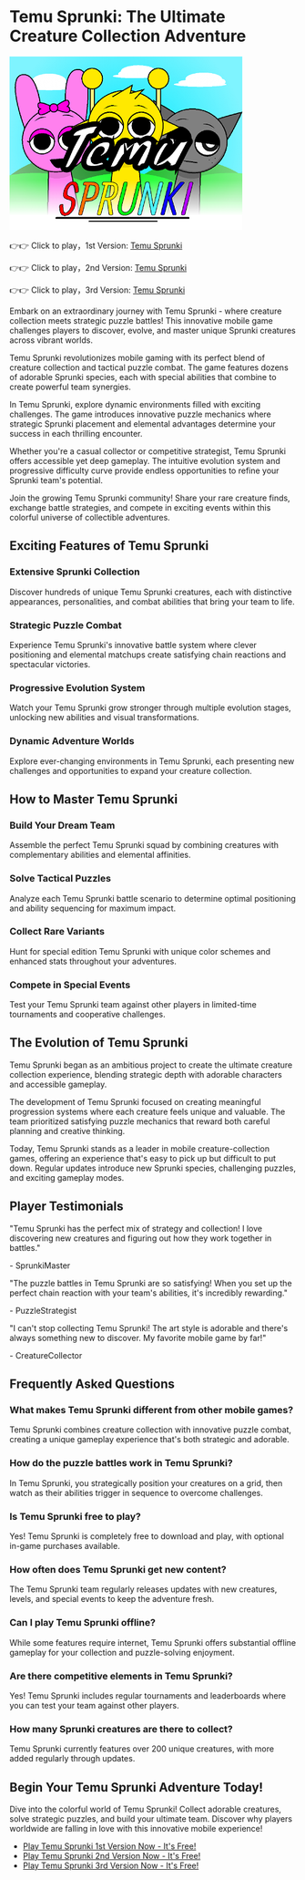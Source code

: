 # Temu Sprunki: The Ultimate Creature Collection Adventure

![Temu Sprunki](https://raw.githubusercontent.com/sprunkiscrunkly/temu-sprunki/refs/heads/main/temu-sprunki.png "Temu Sprunki")

👉👉 Click to play，1st Version: [Temu Sprunki](https://sprunksters.com/temu-sprunki/ "Temu Sprunki")

👉👉 Click to play，2nd Version: [Temu Sprunki](https://sprunkiscrunkly.com/temu-sprunki/ "Temu Sprunki")

👉👉 Click to play，3rd Version: [Temu Sprunki](https://sprunkipyramixed.com/temu-sprunki/ "Temu Sprunki")

Embark on an extraordinary journey with Temu Sprunki - where creature collection meets strategic puzzle battles! This innovative mobile game challenges players to discover, evolve, and master unique Sprunki creatures across vibrant worlds.

Temu Sprunki revolutionizes mobile gaming with its perfect blend of creature collection and tactical puzzle combat. The game features dozens of adorable Sprunki species, each with special abilities that combine to create powerful team synergies.

In Temu Sprunki, explore dynamic environments filled with exciting challenges. The game introduces innovative puzzle mechanics where strategic Sprunki placement and elemental advantages determine your success in each thrilling encounter.

Whether you're a casual collector or competitive strategist, Temu Sprunki offers accessible yet deep gameplay. The intuitive evolution system and progressive difficulty curve provide endless opportunities to refine your Sprunki team's potential.

Join the growing Temu Sprunki community! Share your rare creature finds, exchange battle strategies, and compete in exciting events within this colorful universe of collectible adventures.

## Exciting Features of Temu Sprunki

### Extensive Sprunki Collection

Discover hundreds of unique Temu Sprunki creatures, each with distinctive appearances, personalities, and combat abilities that bring your team to life.

### Strategic Puzzle Combat

Experience Temu Sprunki's innovative battle system where clever positioning and elemental matchups create satisfying chain reactions and spectacular victories.

### Progressive Evolution System

Watch your Temu Sprunki grow stronger through multiple evolution stages, unlocking new abilities and visual transformations.

### Dynamic Adventure Worlds

Explore ever-changing environments in Temu Sprunki, each presenting new challenges and opportunities to expand your creature collection.

## How to Master Temu Sprunki

### Build Your Dream Team

Assemble the perfect Temu Sprunki squad by combining creatures with complementary abilities and elemental affinities.

### Solve Tactical Puzzles

Analyze each Temu Sprunki battle scenario to determine optimal positioning and ability sequencing for maximum impact.

### Collect Rare Variants

Hunt for special edition Temu Sprunki with unique color schemes and enhanced stats throughout your adventures.

### Compete in Special Events

Test your Temu Sprunki team against other players in limited-time tournaments and cooperative challenges.

## The Evolution of Temu Sprunki

Temu Sprunki began as an ambitious project to create the ultimate creature collection experience, blending strategic depth with adorable characters and accessible gameplay.

The development of Temu Sprunki focused on creating meaningful progression systems where each creature feels unique and valuable. The team prioritized satisfying puzzle mechanics that reward both careful planning and creative thinking.

Today, Temu Sprunki stands as a leader in mobile creature-collection games, offering an experience that's easy to pick up but difficult to put down. Regular updates introduce new Sprunki species, challenging puzzles, and exciting gameplay modes.

## Player Testimonials

"Temu Sprunki has the perfect mix of strategy and collection! I love discovering new creatures and figuring out how they work together in battles."

\- SprunkiMaster

"The puzzle battles in Temu Sprunki are so satisfying! When you set up the perfect chain reaction with your team's abilities, it's incredibly rewarding."

\- PuzzleStrategist

"I can't stop collecting Temu Sprunki! The art style is adorable and there's always something new to discover. My favorite mobile game by far!"

\- CreatureCollector

## Frequently Asked Questions

### What makes Temu Sprunki different from other mobile games?

Temu Sprunki combines creature collection with innovative puzzle combat, creating a unique gameplay experience that's both strategic and adorable.

### How do the puzzle battles work in Temu Sprunki?

In Temu Sprunki, you strategically position your creatures on a grid, then watch as their abilities trigger in sequence to overcome challenges.

### Is Temu Sprunki free to play?

Yes! Temu Sprunki is completely free to download and play, with optional in-game purchases available.

### How often does Temu Sprunki get new content?

The Temu Sprunki team regularly releases updates with new creatures, levels, and special events to keep the adventure fresh.

### Can I play Temu Sprunki offline?

While some features require internet, Temu Sprunki offers substantial offline gameplay for your collection and puzzle-solving enjoyment.

### Are there competitive elements in Temu Sprunki?

Yes! Temu Sprunki includes regular tournaments and leaderboards where you can test your team against other players.

### How many Sprunki creatures are there to collect?

Temu Sprunki currently features over 200 unique creatures, with more added regularly through updates.

## Begin Your Temu Sprunki Adventure Today!

Dive into the colorful world of Temu Sprunki! Collect adorable creatures, solve strategic puzzles, and build your ultimate team. Discover why players worldwide are falling in love with this innovative mobile experience!

- [Play Temu Sprunki 1st Version Now - It's Free!](https://sprunksters.com/temu-sprunki/)
- [Play Temu Sprunki 2nd Version Now - It's Free!](https://sprunkiscrunkly.com/temu-sprunki/)
- [Play Temu Sprunki 3rd Version Now - It's Free!](https://sprunkipyramixed.com/temu-sprunki/)
